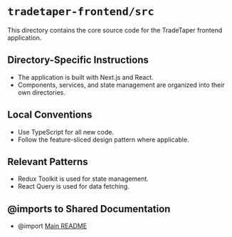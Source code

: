 # `tradetaper-frontend/src`

This directory contains the core source code for the TradeTaper frontend application.

## Directory-Specific Instructions

- The application is built with Next.js and React.
- Components, services, and state management are organized into their own directories.

## Local Conventions

- Use TypeScript for all new code.
- Follow the feature-sliced design pattern where applicable.

## Relevant Patterns

- Redux Toolkit is used for state management.
- React Query is used for data fetching.

## @imports to Shared Documentation

- @import [Main README](../../README.md) 